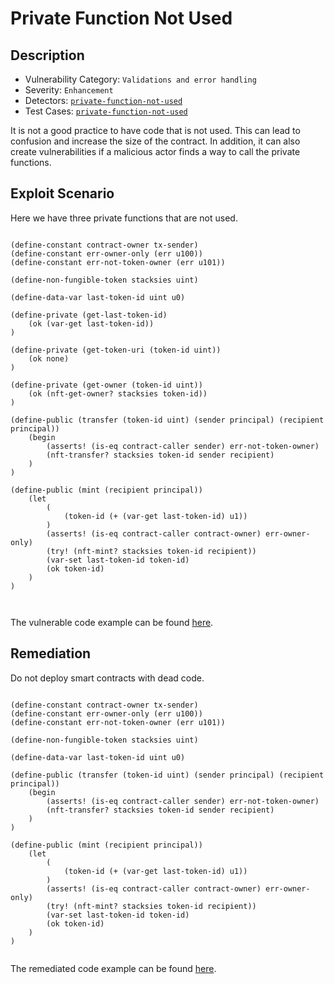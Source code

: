 # Private Function Not Used
## Description
- Vulnerability Category: `Validations and error handling`
- Severity: `Enhancement`
- Detectors: [`private-function-not-used`](https://github.com/CoinFabrik/stacy/blob/main/stacks_analyzer/detectors/PrivateFunctionNotUsed.py)
- Test Cases: [`private-function-not-used`](https://github.com/CoinFabrik/stacy/tree/main/tests/private_function_not_used)

It is not a good practice to have code that is not used. This can lead to confusion and increase the size of the contract. In addition, it can also create vulnerabilities if a malicious actor finds a way to call the private functions.

## Exploit Scenario

Here we have three  private functions that are not used.

```clarity

(define-constant contract-owner tx-sender)
(define-constant err-owner-only (err u100))
(define-constant err-not-token-owner (err u101))

(define-non-fungible-token stacksies uint)

(define-data-var last-token-id uint u0)

(define-private (get-last-token-id)
	(ok (var-get last-token-id))
)

(define-private (get-token-uri (token-id uint))
	(ok none)
)

(define-private (get-owner (token-id uint))
	(ok (nft-get-owner? stacksies token-id))
)

(define-public (transfer (token-id uint) (sender principal) (recipient principal))
	(begin
		(asserts! (is-eq contract-caller sender) err-not-token-owner)
		(nft-transfer? stacksies token-id sender recipient)
	)
)

(define-public (mint (recipient principal))
	(let
		(
			(token-id (+ (var-get last-token-id) u1))
		)
		(asserts! (is-eq contract-caller contract-owner) err-owner-only)
		(try! (nft-mint? stacksies token-id recipient))
		(var-set last-token-id token-id)
		(ok token-id)
	)
)



```


The vulnerable code example can be found [here](https://github.com/CoinFabrik/stacy/blob/main/tests/private_function_not_used/vulnerable-example/private_function_not_used.clar).

## Remediation

Do not deploy smart contracts with dead code.


```clarity

(define-constant contract-owner tx-sender)
(define-constant err-owner-only (err u100))
(define-constant err-not-token-owner (err u101))

(define-non-fungible-token stacksies uint)

(define-data-var last-token-id uint u0)

(define-public (transfer (token-id uint) (sender principal) (recipient principal))
	(begin
		(asserts! (is-eq contract-caller sender) err-not-token-owner)
		(nft-transfer? stacksies token-id sender recipient)
	)
)

(define-public (mint (recipient principal))
	(let
		(
			(token-id (+ (var-get last-token-id) u1))
		)
		(asserts! (is-eq contract-caller contract-owner) err-owner-only)
		(try! (nft-mint? stacksies token-id recipient))
		(var-set last-token-id token-id)
		(ok token-id)
	)
)


```

The remediated code example can be found [here](https://github.com/CoinFabrik/stacy/blob/main/tests/private_function_not_used/remediated-example/private_function_not_used.clar).

